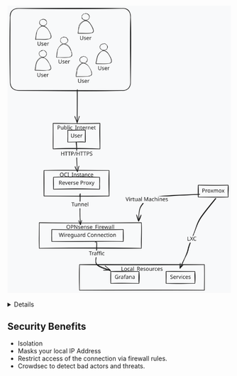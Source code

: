 ![excadraw](excadraw.svg)

<details>

```mermaid
graph TD
    subgraph Public_Internet
        direction TB
        User[User]
    end

    subgraph OCI_Instance
        direction TB
        Reverse_Proxy[Reverse Proxy]
    end

    subgraph OPNsense_Firewall
        direction TB
        Wireguard_Connection[Wireguard Connection]
    end

    subgraph Local_Resources
        direction TB
        Grafana[Grafana]
        Local_Website[Other]
    end

    User -->|HTTP/HTTPS| Reverse_Proxy
    Reverse_Proxy -->|Tunnel| Wireguard_Connection
    Wireguard_Connection -->|Traffic| Grafana
    Proxmox -->|LXC/VMs| Local_Resources
    Proxmox -->|Firewall| OPNsense_Firewall
```

</details>

## Security Benefits

 - Isolation
 - Masks your local IP Address
 - Restrict access of the connection via firewall rules.
 - Crowdsec to detect bad actors and threats.